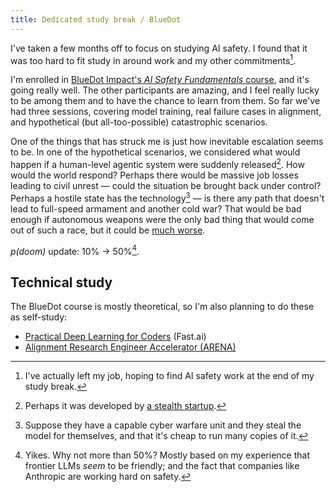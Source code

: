 ```yaml
---
title: Dedicated study break / BlueDot
---
```


I've taken a few months off to focus on studying AI safety. I found that it was too hard to fit study in around work and my other commitments[^job].

I'm enrolled in [BlueDot Impact's _AI Safety Fundamentals_ course](https://aisafetyfundamentals.com), and it's going really well. The other participants are amazing, and I feel really lucky to be among them and to have the chance to learn from them. So far we've had three sessions, covering model training, real failure cases in alignment, and hypothetical (but all-too-possible) catastrophic scenarios.

One of the things that has struck me is just how inevitable escalation seems to be. In one of the hypothetical scenarios, we considered what would happen if a human-level agentic system were suddenly released[^sudden]. How would the world respond? Perhaps there would be massive job losses leading to civil unrest — could the situation be brought back under control? Perhaps a hostile state has the technology[^enemy] — is there any path that doesn't lead to full-speed armament and another cold war? That would be bad enough if autonomous weapons were the only bad thing that would come out of such a race, but it could be [much worse](https://aisafety.info/questions/89LL/What%20are%20existential%20risks).

_p(doom)_ update: 10% → 50%[^pdoom].

## Technical study

The BlueDot course is mostly theoretical, so I'm also planning to do these as self-study:
- [Practical Deep Learning for Coders](https://course.fast.ai) (Fast.ai)
- [Alignment Research Engineer Accelerator (ARENA)](https://www.arena.education)

[^job]: I've actually left my job, hoping to find AI safety work at the end of my study break.
[^sudden]: Perhaps it was developed by [a stealth startup](https://en.wikipedia.org/wiki/Stealth_startup).
[^enemy]: Suppose they have a capable cyber warfare unit and they steal the model for themselves, and that it's cheap to run many copies of it.
[^pdoom]: Yikes. Why not more than 50%? Mostly based on my experience that frontier LLMs _seem_ to be friendly; and the fact that companies like Anthropic are working hard on safety.
